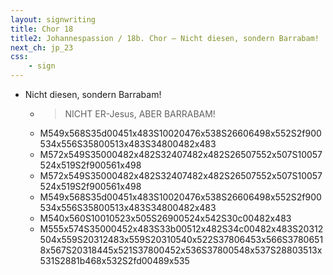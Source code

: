```yaml
---
layout: signwriting
title: Chor 18
title2: Johannespassion / 18b. Chor – Nicht diesen, sondern Barrabam!
next_ch: jp_23
css:
    - sign
---
```


<!--
https://www.signbank.org/signpuddle2.0/searchword.php
https://www.sutton-signwriting.io/signmaker
-->

- Nicht diesen, sondern Barrabam!
    + > NICHT ER-Jesus, ABER      BARRABAM!
    + M549x568S35d00451x483S10020476x538S26606498x552S2f900534x556S35800513x483S34800482x483
    + M572x549S35000482x482S32407482x482S26507552x507S10057524x519S2f900561x498
    + M572x549S35000482x482S32407482x482S26507552x507S10057524x519S2f900561x498
    + M549x568S35d00451x483S10020476x538S26606498x552S2f900534x556S35800513x483S34800482x483
    + M540x560S10010523x505S26900524x542S30c00482x483
    + M555x574S35000452x483S33b00512x482S34c00482x483S20312504x559S20312483x559S20310540x522S37806453x566S37806518x567S20318445x521S37800452x536S37800548x537S28803513x531S2881b468x532S2fd00489x535

